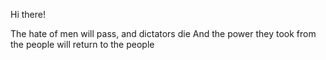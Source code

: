 Hi there!

The hate of men will pass, and dictators die
And the power they took from the people will return to the people

